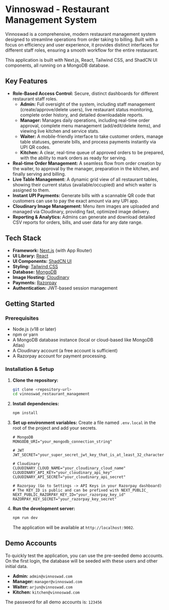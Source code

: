 
# Vinnoswad - Restaurant Management System

Vinnoswad is a comprehensive, modern restaurant management system designed to streamline operations from order taking to billing. Built with a focus on efficiency and user experience, it provides distinct interfaces for different staff roles, ensuring a smooth workflow for the entire restaurant.

This application is built with Next.js, React, Tailwind CSS, and ShadCN UI components, all running on a MongoDB database.

## Key Features

- **Role-Based Access Control:** Secure, distinct dashboards for different restaurant staff roles.
  - **Admin:** Full oversight of the system, including staff management (create/approve/delete users), live restaurant status monitoring, complete order history, and detailed downloadable reports.
  - **Manager:** Manages daily operations, including real-time order approval, complete menu management (add/edit/delete items), and viewing live kitchen and service stats.
  - **Waiter:** A mobile-friendly interface to take customer orders, manage table statuses, generate bills, and process payments instantly via UPI QR codes.
  - **Kitchen:** A clear, real-time queue of approved orders to be prepared, with the ability to mark orders as ready for serving.
- **Real-time Order Management:** A seamless flow from order creation by the waiter, to approval by the manager, preparation in the kitchen, and finally serving and billing.
- **Live Table Management:** A dynamic grid view of all restaurant tables, showing their current status (available/occupied) and which waiter is assigned to them.
- **Instant UPI Payments:** Generate bills with a scannable QR code that customers can use to pay the exact amount via any UPI app.
- **Cloudinary Image Management:** Menu item images are uploaded and managed via Cloudinary, providing fast, optimized image delivery.
- **Reporting & Analytics:** Admins can generate and download detailed CSV reports for orders, bills, and user data for any date range.

## Tech Stack

- **Framework:** [Next.js](https://nextjs.org/) (with App Router)
- **UI Library:** [React](https://react.dev/)
- **UI Components:** [ShadCN UI](https://ui.shadcn.com/)
- **Styling:** [Tailwind CSS](https://tailwindcss.com/)
- **Database:** [MongoDB](https://www.mongodb.com/)
- **Image Hosting:** [Cloudinary](https://cloudinary.com/)
- **Payments:** [Razorpay](https://razorpay.com/)
- **Authentication:** JWT-based session management

## Getting Started

### Prerequisites

- Node.js (v18 or later)
- npm or yarn
- A MongoDB database instance (local or cloud-based like MongoDB Atlas)
- A Cloudinary account (a free account is sufficient)
- A Razorpay account for payment processing.

### Installation & Setup

1.  **Clone the repository:**
    ```bash
    git clone <repository-url>
    cd vinnoswad_restaurant_management
    ```

2.  **Install dependencies:**
    ```bash
    npm install
    ```

3.  **Set up environment variables:**
    Create a file named `.env.local` in the root of the project and add your secrets.

    ```.env.local
    # MongoDB
    MONGODB_URI="your_mongodb_connection_string"

    # JWT
    JWT_SECRET="your_super_secret_jwt_key_that_is_at_least_32_characters_long"

    # Cloudinary
    CLOUDINARY_CLOUD_NAME="your_cloudinary_cloud_name"
    CLOUDINARY_API_KEY="your_cloudinary_api_key"
    CLOUDINARY_API_SECRET="your_cloudinary_api_secret"

    # Razorpay (Go to Settings -> API Keys in your Razorpay dashboard)
    # The KEY_ID is public and can be prefixed with NEXT_PUBLIC_
    NEXT_PUBLIC_RAZORPAY_KEY_ID="your_razorpay_key_id"
    RAZORPAY_KEY_SECRET="your_razorpay_key_secret"
    ```

4.  **Run the development server:**
    ```bash
    npm run dev
    ```
    The application will be available at `http://localhost:9002`.

## Demo Accounts

To quickly test the application, you can use the pre-seeded demo accounts. On the first login, the database will be seeded with these users and other initial data.

-   **Admin:** `admin@vinnoswad.com`
-   **Manager:** `manager@vinnoswad.com`
-   **Waiter:** `arjun@vinnoswad.com`
-   **Kitchen:** `kitchen@vinnoswad.com`

The password for all demo accounts is: `123456`
